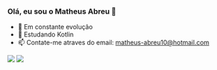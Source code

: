 ### Olá, eu sou o Matheus Abreu 👋

- 🔭 Em constante evolução
- 🌱 Estudando Kotlin
- 📫 Contate-me atraves do email: matheus-abreu10@hotmail.com


 
<div> 
 
  <a href = "mailto:matheus-abreu10@hotmail.com"><img src="https://img.shields.io/badge/-Gmail-%23333?style=for-the-badge&logo=gmail&logoColor=white" target="_blank"></a>
  <a href="https://www.linkedin.com/in/matheusabreu21/" target="_blank"><img src="https://img.shields.io/badge/-LinkedIn-%230077B5?style=for-the-badge&logo=linkedin&logoColor=white" target="_blank"></a> 
  
</div>
